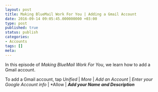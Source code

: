 ```yaml
---
layout: post
title: Making BlueMail Work For You | Adding a Gmail Account
date: 2016-09-14 09:05:45.000000000 +03:00
type: post
published: true
status: publish
categories:
- Accounts
tags: []
meta:
---
```


In this episode of *Making BlueMail Work For You*, we learn how to add a Gmail account.

To add a Gmail account, tap *Unified* \| *More* \| *Add an Account* \| *Enter your Google Account info* \| *Allow \| ***Add your Name and Description***